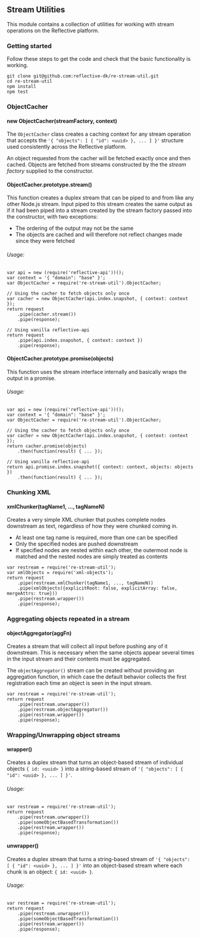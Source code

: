 ## Stream Utilities ##

This module contains a collection of utilities for working with stream operations
on the Reflective platform.

### Getting started ###

Follow these steps to get the code and check that the basic functionality is
working.

```
git clone git@github.com:reflective-dk/re-stream-util.git
cd re-stream-util
npm install
npm test
```

### ObjectCacher ###

#### new ObjectCacher(streamFactory, context) ####

The `ObjectCacher` class creates a caching context for any stream operation that
accepts the `'{ "objects": [ { "id": <uuid> }, ... ] }'` structure used
consistently across the Reflective platform.

An object requested from the cacher will be fetched exactly once and then
cached. Objects are fetched from streams constructed by the the _stream factory_
supplied to the constructor.

#### ObjectCacher.prototype.stream() ####

This function creates a duplex stream that can be piped to and from like any other
Node.js stream. Input piped to this stream creates the same output as if it had
been piped into a stream created by the stream factory passed into the
constructor, with two exceptions:

* The ordering of the output may not be the same
* The objects are cached and will therefore not reflect changes made since they
  were fetched

###### Usage: ######

```
var api = new (require('reflective-api'))();
var context = '{ "domain": "base" }';
var ObjectCacher = require('re-stream-util').ObjectCacher;

// Using the cacher to fetch objects only once
var cacher = new ObjectCacher(api.index.snapshot, { context: context });
return request
    .pipe(cacher.stream())
    .pipe(response);

// Using vanilla reflective-api
return request
    .pipe(api.index.snapshot, { context: context })
    .pipe(response);
```

#### ObjectCacher.prototype.promise(objects) ####

This function uses the stream interface internally and basically wraps the
output in a promise.

###### Usage: ######

```
var api = new (require('reflective-api'))();
var context = '{ "domain": "base" }';
var ObjectCacher = require('re-stream-util').ObjectCacher;

// Using the cacher to fetch objects only once
var cacher = new ObjectCacher(api.index.snapshot, { context: context });
return cacher.promise(objects)
    .then(function(result) { ... });

// Using vanilla reflective-api
return api.promise.index.snapshot({ context: context, objects: objects })
    .then(function(result) { ... });
```

### Chunking XML ###

#### xmlChunker(tagName1, ..., tagNameN) ####

Creates a very simple XML chunker that pushes complete nodes downstream
as text, regardless of how they were chunked coming in.

* At least one tag name is required, more than one can be specified
* Only the specified nodes are pushed downstream
* If specified nodes are nested within each other, the outermost node is matched
  and the nested nodes are simply treated as contents

```
var restream = require('re-stream-util');
var xmlObjects = require('xml-objects');
return request
    .pipe(restream.xmlChunker(tagName1, ..., tagNameN))
    .pipe(xmlObjects({explicitRoot: false, explicitArray: false, mergeAttrs: true}))
    .pipe(restream.wrapper())
    .pipe(response);
```

### Aggregating objects repeated in a stream ###

#### objectAggregator(aggFn) ####

Creates a stream that will collect all input before pushing any of it
downstream. This is necessary when the same objects appear several times in the
input stream and their contents must be aggregated.

The `objectAggregator()` stream can be created without providing an aggregation
function, in which case the default behavior collects the first registration each
time an object is seen in the input stream.


```
var restream = require('re-stream-util');
return request
    .pipe(restream.unwrapper())
    .pipe(restream.objectAggregator())
    .pipe(restream.wrapper())
    .pipe(response);
```

### Wrapping/Unwrapping object streams ###

#### wrapper() ####

Creates a duplex stream that turns an object-based stream of individual objects
`{ id: <uuid> }` into a string-based stream of `'{ "objects":
[ { "id": <uuid> }, ... ] }'`.

###### Usage: ######

```
var restream = require('re-stream-util');
return request
    .pipe(restream.unwrapper())
    .pipe(someObjectBasedTransformation())
    .pipe(restream.wrapper())
    .pipe(response);
```

#### unwrapper() ####

Creates a duplex stream that turns a string-based stream of `'{ "objects":
[ { "id": <uuid> }, ... ] }'` into an object-based stream where each chunk is an
object: `{ id: <uuid> }`.

###### Usage: ######

```
var restream = require('re-stream-util');
return request
    .pipe(restream.unwrapper())
    .pipe(someObjectBasedTransformation())
    .pipe(restream.wrapper())
    .pipe(response);
```
